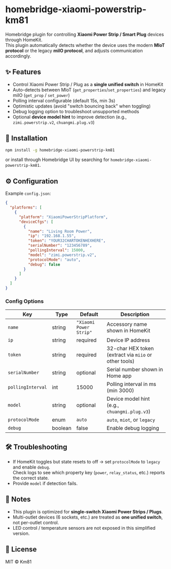 # homebridge-xiaomi-powerstrip-km81

Homebridge plugin for controlling **Xiaomi Power Strip / Smart Plug** devices through HomeKit.  
This plugin automatically detects whether the device uses the modern **MIoT protocol** or the legacy **miIO protocol**, 
and adjusts communication accordingly.

## ✨ Features

- Control Xiaomi Power Strip / Plug as a **single unified switch** in HomeKit
- Auto-detects between MIoT (`get_properties`/`set_properties`) and legacy miIO (`get_prop` / `set_power`)
- Polling interval configurable (default 15s, min 3s)
- Optimistic updates (avoid "switch bouncing back" when toggling)
- Debug logging option to troubleshoot unsupported methods
- Optional **device model hint** to improve detection (e.g., `zimi.powerstrip.v2`, `chuangmi.plug.v3`)

## 🔧 Installation

```bash
npm install -g homebridge-xiaomi-powerstrip-km81
```

or install through Homebridge UI by searching for `homebridge-xiaomi-powerstrip-km81`.

## ⚙️ Configuration

Example `config.json`:

```json
{
  "platforms": [
    {
      "platform": "XiaomiPowerStripPlatform",
      "deviceCfgs": [
        {
          "name": "Living Room Power",
          "ip": "192.168.1.55",
          "token": "YOUR32CHARTOKENHEXHERE",
          "serialNumber": "123456789",
          "pollingInterval": 15000,
          "model": "zimi.powerstrip.v2",
          "protocolMode": "auto",
          "debug": false
        }
      ]
    }
  ]
}
```

### Config Options

| Key             | Type    | Default   | Description |
|-----------------|---------|-----------|-------------|
| `name`          | string  | `"Xiaomi Power Strip"` | Accessory name shown in HomeKit |
| `ip`            | string  | required  | Device IP address |
| `token`         | string  | required  | 32-char HEX token (extract via `miio` or other tools) |
| `serialNumber`  | string  | optional  | Serial number shown in Home app |
| `pollingInterval` | int   | 15000     | Polling interval in ms (min 3000) |
| `model`         | string  | optional  | Device model hint (e.g., `chuangmi.plug.v3`) |
| `protocolMode`  | enum    | `auto`    | `auto`, `miot`, or `legacy` |
| `debug`         | boolean | false     | Enable debug logging |

## 🛠 Troubleshooting

- If HomeKit toggles but state resets to off → set `protocolMode` to `legacy` and enable `debug`.  
  Check logs to see which property key (`power`, `relay_status`, etc.) reports the correct state.
- Provide `model` if detection fails.

## 📌 Notes

- This plugin is optimized for **single-switch Xiaomi Power Strips / Plugs**.  
- Multi-outlet devices (6 sockets, etc.) are treated as **one unified switch**, not per-outlet control.  
- LED control / temperature sensors are not exposed in this simplified version.

## 📜 License

MIT © Km81
